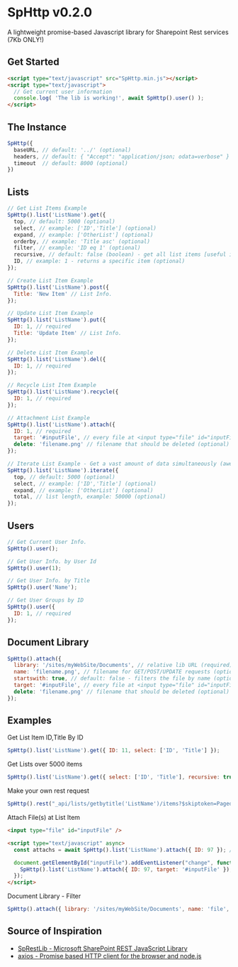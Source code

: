 # SpHttp v0.2.0
A lightweight promise-based Javascript library for Sharepoint Rest services (7Kb ONLY!)

## Get Started
```html
<script type="text/javascript" src="SpHttp.min.js"></script>
<script type="text/javascript">
  // Get current user information
  console.log( 'The lib is working!', await SpHttp().user() );
</script>
```

## The Instance
```js
SpHttp({
  baseURL, // default: '../' (optional)
  headers, // default: { "Accept": "application/json; odata=verbose" } (optional)
  timeout  // default: 8000 (optional)
})
```

## Lists
```js
// Get List Items Example
SpHttp().list('ListName').get({
  top, // default: 5000 (optional)
  select, // example: ['ID','Title'] (optional)
  expand, // example: ['OtherList'] (optional)
  orderby, // example: 'Title asc' (optional)
  filter, // example: 'ID eq 1' (optional)
  recursive, // default: false (boolean) - get all list items [useful if the list is over 5000 items] (optional),
  ID, // example: 1 - returns a specific item (optional)
});

// Create List Item Example
SpHttp().list('ListName').post({
  Title: 'New Item' // List Info.
});

// Update List Item Example
SpHttp().list('ListName').put({
  ID: 1, // required
  Title: 'Update Item' // List Info.
});

// Delete List Item Example
SpHttp().list('ListName').del({
  ID: 1, // required
});

// Recycle List Item Example
SpHttp().list('ListName').recycle({
  ID: 1, // required
});

// Attachment List Example
SpHttp().list('ListName').attach({
  ID: 1, // required
  target: '#inputFile', // every file at <input type="file" id="inputFile" /> will be attached (optional)
  delete: 'filename.png' // filename that should be deleted (optional)
});

// Iterate List Example - Get a vast amount of data simultaneously (awesome for large lists like 50k of items)
SpHttp().list('ListName').iterate({
  top, // default: 5000 (optional)
  select, // example: ['ID','Title'] (optional)
  expand, // example: ['OtherList'] (optional)
  total, // list length, example: 50000 (optional)
});
```

## Users
```js
// Get Current User Info.
SpHttp().user();

// Get User Info. by User Id
SpHttp().user(1);

// Get User Info. by Title
SpHttp().user('Name');

// Get User Groups by ID
SpHttp().user({
  ID: 1, // required
});
```

## Document Library
```js
SpHttp().attach({
  library: '/sites/myWebSite/Documents', // relative lib URL (required)
  name: 'filename.png', // filename for GET/POST/UPDATE requests (optional)
  startswith: true, // default: false - filters the file by name (optional)
  target: '#inputFile', // every file at <input type="file" id="inputFile" /> will be attached (optional)
  delete: 'filename.png' // filename that should be deleted (optional)
});
```

## Examples
Get List Item ID,Title By ID
```js
SpHttp().list('ListName').get({ ID: 11, select: ['ID', 'Title'] });
```

Get Lists over 5000 items
```js
SpHttp().list('ListName').get({ select: ['ID', 'Title'], recursive: true });
```

Make your own rest request
```js
SpHttp().rest("_api/lists/getbytitle('ListName')/items?$skiptoken=Paged%3dTRUE%26p_ID%3d15000&$top=5000");
```

Attach File(s) at List Item
```html
<input type="file" id="inputFile" />

<script type="text/javascript" async>
  const attachs = await SpHttp().list('ListName').attach({ ID: 97 }); // getter

  document.getElementById("inputFile").addEventListener("change", function(e) {
    SpHttp().list('ListName').attach({ ID: 97, target: '#inputFile' }); // setter - Warning: this method does not overwrite!
  });
</script>
```

Document Library - Filter
```js
SpHttp().attach({ library: '/sites/myWebSite/Documents', name: 'file', startswith: true });
```

## Source of Inspiration
- [SpRestLib - Microsoft SharePoint REST JavaScript Library](https://github.com/gitbrent/SpRestLib/)
- [axios - Promise based HTTP client for the browser and node.js](https://github.com/axios/axios)
